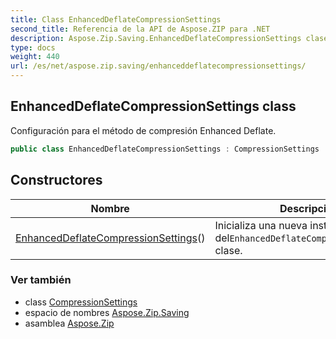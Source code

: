 ```yaml
---
title: Class EnhancedDeflateCompressionSettings
second_title: Referencia de la API de Aspose.ZIP para .NET
description: Aspose.Zip.Saving.EnhancedDeflateCompressionSettings clase. Configuración para el método de compresión Enhanced Deflate.
type: docs
weight: 440
url: /es/net/aspose.zip.saving/enhanceddeflatecompressionsettings/
---
```

## EnhancedDeflateCompressionSettings class

Configuración para el método de compresión Enhanced Deflate.

```csharp
public class EnhancedDeflateCompressionSettings : CompressionSettings
```

## Constructores

| Nombre | Descripción |
| --- | --- |
| [EnhancedDeflateCompressionSettings](enhanceddeflatecompressionsettings/)() | Inicializa una nueva instancia del`EnhancedDeflateCompressionSettings` clase. |

### Ver también

* class [CompressionSettings](../compressionsettings/)
* espacio de nombres [Aspose.Zip.Saving](../../aspose.zip.saving/)
* asamblea [Aspose.Zip](../../)


